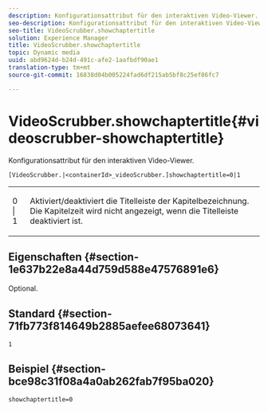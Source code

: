 ```yaml
---
description: Konfigurationsattribut für den interaktiven Video-Viewer.
seo-description: Konfigurationsattribut für den interaktiven Video-Viewer.
seo-title: VideoScrubber.showchaptertitle
solution: Experience Manager
title: VideoScrubber.showchaptertitle
topic: Dynamic media
uuid: abd9624d-b24d-491c-afe2-1aafbdf90ae1
translation-type: tm+mt
source-git-commit: 16838d04b005224fad6df215ab5bf8c25ef86fc7

---
```



# VideoScrubber.showchaptertitle{#videoscrubber-showchaptertitle}

Konfigurationsattribut für den interaktiven Video-Viewer.

`[VideoScrubber.|<containerId>_videoScrubber.]showchaptertitle=0|1`

<table id="table_441553CD34C94A58A9D7CBF772DEDDB6"> 
 <tbody> 
  <tr> 
   <td colname="col1"> <p> <span class="codeph"> 0 | 1</span> </p> </td> 
   <td colname="col2"> <p> Aktiviert/deaktiviert die Titelleiste der Kapitelbezeichnung. Die Kapitelzeit wird nicht angezeigt, wenn die Titelleiste deaktiviert ist. </p> </td> 
  </tr> 
 </tbody> 
</table>

## Eigenschaften {#section-1e637b22e8a44d759d588e47576891e6}

Optional.

## Standard {#section-71fb773f814649b2885aefee68073641}

`1`

## Beispiel {#section-bce98c31f08a4a0ab262fab7f95ba020}

```
showchaptertitle=0
```

